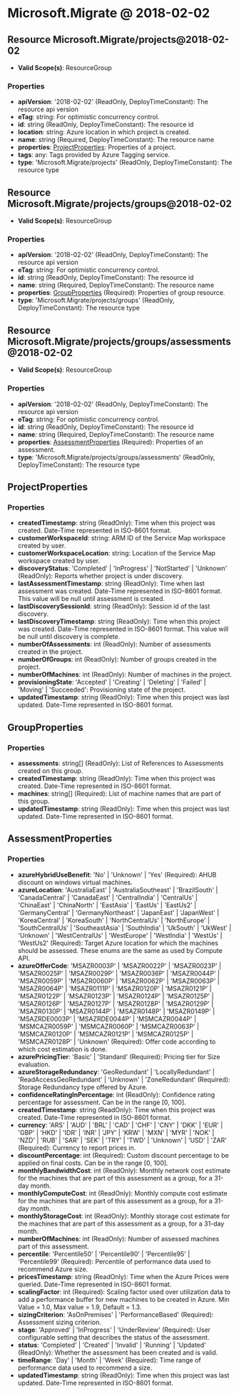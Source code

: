 # Microsoft.Migrate @ 2018-02-02

## Resource Microsoft.Migrate/projects@2018-02-02
* **Valid Scope(s)**: ResourceGroup
### Properties
* **apiVersion**: '2018-02-02' (ReadOnly, DeployTimeConstant): The resource api version
* **eTag**: string: For optimistic concurrency control.
* **id**: string (ReadOnly, DeployTimeConstant): The resource id
* **location**: string: Azure location in which project is created.
* **name**: string (Required, DeployTimeConstant): The resource name
* **properties**: [ProjectProperties](#projectproperties): Properties of a project.
* **tags**: any: Tags provided by Azure Tagging service.
* **type**: 'Microsoft.Migrate/projects' (ReadOnly, DeployTimeConstant): The resource type

## Resource Microsoft.Migrate/projects/groups@2018-02-02
* **Valid Scope(s)**: ResourceGroup
### Properties
* **apiVersion**: '2018-02-02' (ReadOnly, DeployTimeConstant): The resource api version
* **eTag**: string: For optimistic concurrency control.
* **id**: string (ReadOnly, DeployTimeConstant): The resource id
* **name**: string (Required, DeployTimeConstant): The resource name
* **properties**: [GroupProperties](#groupproperties) (Required): Properties of group resource.
* **type**: 'Microsoft.Migrate/projects/groups' (ReadOnly, DeployTimeConstant): The resource type

## Resource Microsoft.Migrate/projects/groups/assessments@2018-02-02
* **Valid Scope(s)**: ResourceGroup
### Properties
* **apiVersion**: '2018-02-02' (ReadOnly, DeployTimeConstant): The resource api version
* **eTag**: string: For optimistic concurrency control.
* **id**: string (ReadOnly, DeployTimeConstant): The resource id
* **name**: string (Required, DeployTimeConstant): The resource name
* **properties**: [AssessmentProperties](#assessmentproperties) (Required): Properties of an assessment.
* **type**: 'Microsoft.Migrate/projects/groups/assessments' (ReadOnly, DeployTimeConstant): The resource type

## ProjectProperties
### Properties
* **createdTimestamp**: string (ReadOnly): Time when this project was created. Date-Time represented in ISO-8601 format.
* **customerWorkspaceId**: string: ARM ID of the Service Map workspace created by user.
* **customerWorkspaceLocation**: string: Location of the Service Map workspace created by user.
* **discoveryStatus**: 'Completed' | 'InProgress' | 'NotStarted' | 'Unknown' (ReadOnly): Reports whether project is under discovery.
* **lastAssessmentTimestamp**: string (ReadOnly): Time when last assessment was created. Date-Time represented in ISO-8601 format. This value will be null until assessment is created.
* **lastDiscoverySessionId**: string (ReadOnly): Session id of the last discovery.
* **lastDiscoveryTimestamp**: string (ReadOnly): Time when this project was created. Date-Time represented in ISO-8601 format. This value will be null until discovery is complete.
* **numberOfAssessments**: int (ReadOnly): Number of assessments created in the project.
* **numberOfGroups**: int (ReadOnly): Number of groups created in the project.
* **numberOfMachines**: int (ReadOnly): Number of machines in the project.
* **provisioningState**: 'Accepted' | 'Creating' | 'Deleting' | 'Failed' | 'Moving' | 'Succeeded': Provisioning state of the project.
* **updatedTimestamp**: string (ReadOnly): Time when this project was last updated. Date-Time represented in ISO-8601 format.

## GroupProperties
### Properties
* **assessments**: string[] (ReadOnly): List of References to Assessments created on this group.
* **createdTimestamp**: string (ReadOnly): Time when this project was created. Date-Time represented in ISO-8601 format.
* **machines**: string[] (Required): List of machine names that are part of this group.
* **updatedTimestamp**: string (ReadOnly): Time when this project was last updated. Date-Time represented in ISO-8601 format.

## AssessmentProperties
### Properties
* **azureHybridUseBenefit**: 'No' | 'Unknown' | 'Yes' (Required): AHUB discount on windows virtual machines.
* **azureLocation**: 'AustraliaEast' | 'AustraliaSoutheast' | 'BrazilSouth' | 'CanadaCentral' | 'CanadaEast' | 'CentralIndia' | 'CentralUs' | 'ChinaEast' | 'ChinaNorth' | 'EastAsia' | 'EastUs' | 'EastUs2' | 'GermanyCentral' | 'GermanyNortheast' | 'JapanEast' | 'JapanWest' | 'KoreaCentral' | 'KoreaSouth' | 'NorthCentralUs' | 'NorthEurope' | 'SouthCentralUs' | 'SoutheastAsia' | 'SouthIndia' | 'UkSouth' | 'UkWest' | 'Unknown' | 'WestCentralUs' | 'WestEurope' | 'WestIndia' | 'WestUs' | 'WestUs2' (Required): Target Azure location for which the machines should be assessed. These enums are the same as used by Compute API.
* **azureOfferCode**: 'MSAZR0003P' | 'MSAZR0022P' | 'MSAZR0023P' | 'MSAZR0025P' | 'MSAZR0029P' | 'MSAZR0036P' | 'MSAZR0044P' | 'MSAZR0059P' | 'MSAZR0060P' | 'MSAZR0062P' | 'MSAZR0063P' | 'MSAZR0064P' | 'MSAZR0111P' | 'MSAZR0120P' | 'MSAZR0121P' | 'MSAZR0122P' | 'MSAZR0123P' | 'MSAZR0124P' | 'MSAZR0125P' | 'MSAZR0126P' | 'MSAZR0127P' | 'MSAZR0128P' | 'MSAZR0129P' | 'MSAZR0130P' | 'MSAZR0144P' | 'MSAZR0148P' | 'MSAZR0149P' | 'MSAZRDE0003P' | 'MSAZRDE0044P' | 'MSMCAZR0044P' | 'MSMCAZR0059P' | 'MSMCAZR0060P' | 'MSMCAZR0063P' | 'MSMCAZR0120P' | 'MSMCAZR0121P' | 'MSMCAZR0125P' | 'MSMCAZR0128P' | 'Unknown' (Required): Offer code according to which cost estimation is done.
* **azurePricingTier**: 'Basic' | 'Standard' (Required): Pricing tier for Size evaluation.
* **azureStorageRedundancy**: 'GeoRedundant' | 'LocallyRedundant' | 'ReadAccessGeoRedundant' | 'Unknown' | 'ZoneRedundant' (Required): Storage Redundancy type offered by Azure.
* **confidenceRatingInPercentage**: int (ReadOnly): Confidence rating percentage for assessment. Can be in the range [0, 100].
* **createdTimestamp**: string (ReadOnly): Time when this project was created. Date-Time represented in ISO-8601 format.
* **currency**: 'ARS' | 'AUD' | 'BRL' | 'CAD' | 'CHF' | 'CNY' | 'DKK' | 'EUR' | 'GBP' | 'HKD' | 'IDR' | 'INR' | 'JPY' | 'KRW' | 'MXN' | 'MYR' | 'NOK' | 'NZD' | 'RUB' | 'SAR' | 'SEK' | 'TRY' | 'TWD' | 'Unknown' | 'USD' | 'ZAR' (Required): Currency to report prices in.
* **discountPercentage**: int (Required): Custom discount percentage to be applied on final costs. Can be in the range [0, 100].
* **monthlyBandwidthCost**: int (ReadOnly): Monthly network cost estimate for the machines that are part of this assessment as a group, for a 31-day month.
* **monthlyComputeCost**: int (ReadOnly): Monthly compute cost estimate for the machines that are part of this assessment as a group, for a 31-day month.
* **monthlyStorageCost**: int (ReadOnly): Monthly storage cost estimate for the machines that are part of this assessment as a group, for a 31-day month.
* **numberOfMachines**: int (ReadOnly): Number of assessed machines part of this assessment.
* **percentile**: 'Percentile50' | 'Percentile90' | 'Percentile95' | 'Percentile99' (Required): Percentile of performance data used to recommend Azure size.
* **pricesTimestamp**: string (ReadOnly): Time when the Azure Prices were queried. Date-Time represented in ISO-8601 format.
* **scalingFactor**: int (Required): Scaling factor used over utilization data to add a performance buffer for new machines to be created in Azure. Min Value = 1.0, Max value = 1.9, Default = 1.3.
* **sizingCriterion**: 'AsOnPremises' | 'PerformanceBased' (Required): Assessment sizing criterion.
* **stage**: 'Approved' | 'InProgress' | 'UnderReview' (Required): User configurable setting that describes the status of the assessment.
* **status**: 'Completed' | 'Created' | 'Invalid' | 'Running' | 'Updated' (ReadOnly): Whether the assessment has been created and is valid.
* **timeRange**: 'Day' | 'Month' | 'Week' (Required): Time range of performance data used to recommend a size.
* **updatedTimestamp**: string (ReadOnly): Time when this project was last updated. Date-Time represented in ISO-8601 format.

